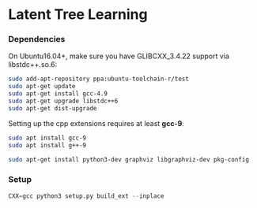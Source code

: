 # Latent Tree Learning

### Dependencies

On Ubuntu16.04+, make sure you have GLIBCXX_3.4.22 support via libstdc++.so.6:

```bash
sudo add-apt-repository ppa:ubuntu-toolchain-r/test
sudo apt-get update
sudo apt-get install gcc-4.9
sudo apt-get upgrade libstdc++6
sudo apt-get dist-upgrade
```

Setting up the cpp extensions requires at least **gcc-9**:

```bash
sudo apt install gcc-9
sudo apt install g++-9
```

```bash
sudo apt-get install python3-dev graphviz libgraphviz-dev pkg-config
```
### Setup
```python
CXX=gcc python3 setup.py build_ext --inplace
```
